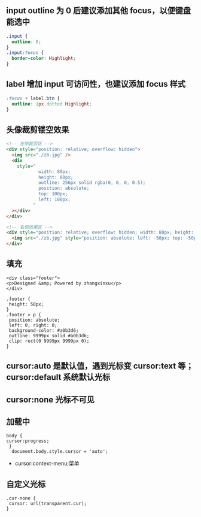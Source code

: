 ## input outline 为 0 后建议添加其他 focus，以便键盘能选中

```css
.input {
  outline: 0;
}
.input:focus {
  border-color: Highlight;
}
```

## label 增加 input 可访问性，也建议添加 focus 样式

```css
:focus + label.btn {
  outline: 1px dotted Highlight;
}
```

## 头像裁剪镂空效果

```html
<!-- 左侧裁剪区 -->
<div style="position: relative; overflow: hidden">
  <img src="./zb.jpg" />
  <div
    style="
            width: 80px;
            height: 80px;
            outline: 256px solid rgba(0, 0, 0, 0.5);
            position: absolute;
            top: 100px;
            left: 100px;
          "
  ></div>
</div>

<!-- 右侧效果区 -->
<div style="position: relative; overflow: hidden; width: 80px; height: 80px">
  <img src="./zb.jpg" style="position: absolute; left: -50px; top: -50px" />
</div>
```

## 填充

```
<div class="footer">
<p>Designed &amp; Powered by zhangxinxu</p>
</div>

.footer {
 height: 50px;
}
.footer > p {
 position: absolute;
 left: 0; right: 0;
 background-color: #a0b3d6;
 outline: 9999px solid #a0b3d6;
 clip: rect(0 9999px 9999px 0);
}

```

## cursor:auto 是默认值，遇到光标变 cursor:text 等；cursor:default 系统默认光标

## cursor:none 光标不可见

## 加载中

```
body {
cursor:progress;
 }
  document.body.style.cursor = 'auto';
```

- cursor:context-menu;菜单

## 自定义光标

```
.cur-none {
 cursor: url(transparent.cur);
}
```
